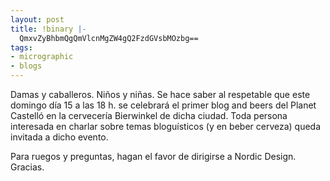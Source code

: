 ```yaml
---
layout: post
title: !binary |-
  QmxvZyBhbmQgQmVlcnMgZW4gQ2FzdGVsbMOzbg==
tags:
- micrographic
- blogs
---
```

Damas y caballeros. Niños y niñas. Se hace saber al respetable que este domingo día 15 a las 18 h. se celebrará el primer blog and beers del Planet Castelló en la cervecería Bierwinkel de dicha ciudad. Toda persona interesada en charlar sobre temas bloguísticos (y en beber cerveza) queda invitada a dicho evento.

Para ruegos y preguntas, hagan el favor de dirigirse a Nordic Design. Gracias.
